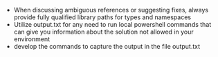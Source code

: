 ﻿- When discussing ambiguous references or suggesting fixes, always provide fully qualified library paths for types and namespaces
- Utilize output.txt for any need to run local powershell commands that can give you information about the solution not allowed in your environment
- develop the commands to capture the output in the file output.txt